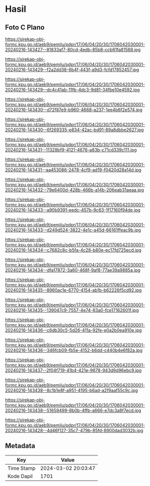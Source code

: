 # Hasil

## Foto C Plano

https://sirekap-obj-formc.kpu.go.id/aeb9/pemilu/pdpr/17/06/04/20/30/1706042030001-20240216-143427--81833af7-80cd-4edb-85b8-ccb61fa81568.jpg

https://sirekap-obj-formc.kpu.go.id/aeb9/pemilu/pdpr/17/06/04/20/30/1706042030001-20240216-143429--f2a2dd38-6b4f-443f-a9d3-fcfd17852457.jpg

https://sirekap-obj-formc.kpu.go.id/aeb9/pemilu/pdpr/17/06/04/20/30/1706042030001-20240216-143429--dc4c41ab-11fb-4dc3-9d81-34fbe10e4592.jpg

https://sirekap-obj-formc.kpu.go.id/aeb9/pemilu/pdpr/17/06/04/20/30/1706042030001-20240216-143430--d72f87e9-b960-4668-a237-1ee4b6f2e574.jpg

https://sirekap-obj-formc.kpu.go.id/aeb9/pemilu/pdpr/17/06/04/20/30/1706042030001-20240216-143430--6f269335-e834-42ac-bd91-89a8dbbe2627.jpg

https://sirekap-obj-formc.kpu.go.id/aeb9/pemilu/pdpr/17/06/04/20/30/1706042030001-20240216-143431--11328bf9-4121-4676-a83b-c71cd339c111.jpg

https://sirekap-obj-formc.kpu.go.id/aeb9/pemilu/pdpr/17/06/04/20/30/1706042030001-20240216-143431--aa453086-2478-4cf9-ad19-f0420d28a14d.jpg

https://sirekap-obj-formc.kpu.go.id/aeb9/pemilu/pdpr/17/06/04/20/30/1706042030001-20240216-143432--79e6400d-428b-466b-a14b-206eab31aeaa.jpg

https://sirekap-obj-formc.kpu.go.id/aeb9/pemilu/pdpr/17/06/04/20/30/1706042030001-20240216-143433--a90b9391-eedc-457b-9c63-1f17160f94de.jpg

https://sirekap-obj-formc.kpu.go.id/aeb9/pemilu/pdpr/17/06/04/20/30/1706042030001-20240216-143433--d249d524-3822-4e1c-a45d-66161ffeac9b.jpg

https://sirekap-obj-formc.kpu.go.id/aeb9/pemilu/pdpr/17/06/04/20/30/1706042030001-20240216-143434--c7682c8c-b5fa-4c28-b80e-ec17fd725ecd.jpg

https://sirekap-obj-formc.kpu.go.id/aeb9/pemilu/pdpr/17/06/04/20/30/1706042030001-20240216-143434--dfa17872-3a60-468f-9af8-77ae39a9885a.jpg

https://sirekap-obj-formc.kpu.go.id/aeb9/pemilu/pdpr/17/06/04/20/30/1706042030001-20240216-143435--8960ac1e-6770-4154-ab1b-b62226f5cd92.jpg

https://sirekap-obj-formc.kpu.go.id/aeb9/pemilu/pdpr/17/06/04/20/30/1706042030001-20240216-143435--139047c9-7557-4e74-83a0-fce17162601f.jpg

https://sirekap-obj-formc.kpu.go.id/aeb9/pemilu/pdpr/17/06/04/20/30/1706042030001-20240216-143436--c6db30c5-5d26-411a-92fe-e0a2b0ea910e.jpg

https://sirekap-obj-formc.kpu.go.id/aeb9/pemilu/pdpr/17/06/04/20/30/1706042030001-20240216-143436--346fcb09-fb5e-4152-b6dd-c440b4e6f82a.jpg

https://sirekap-obj-formc.kpu.go.id/aeb9/pemilu/pdpr/17/06/04/20/30/1706042030001-20240216-143437--2f04f719-41b4-421e-9678-943d9d96ebc9.jpg

https://sirekap-obj-formc.kpu.go.id/aeb9/pemilu/pdpr/17/06/04/20/30/1706042030001-20240216-143438--8c1b1e8f-a951-4195-b6ad-a2f9aaf55c9c.jpg

https://sirekap-obj-formc.kpu.go.id/aeb9/pemilu/pdpr/17/06/04/20/30/1706042030001-20240216-143438--51659499-8b0b-4ffb-a666-e7dc3a8f7ecd.jpg

https://sirekap-obj-formc.kpu.go.id/aeb9/pemilu/pdpr/17/06/04/20/30/1706042030001-20240216-143428--4d46f127-35c7-479b-85fd-8900dad3032b.jpg


## Metadata

| Key        | Value               |
| ---------- | ------------------- |
| Time Stamp | 2024-03-02 20:03:47 |
| Kode Dapil | 1701                |



